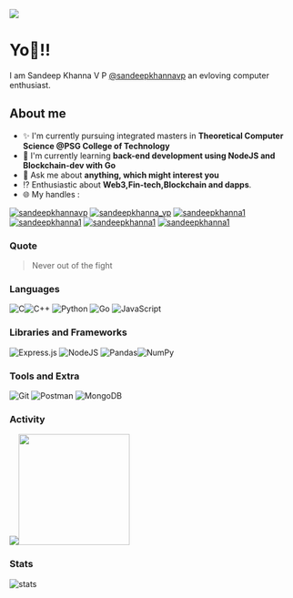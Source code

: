 

![](https://komarev.com/ghpvc/?username=sandeepkhannavp&color=orange&style=flat-square)
  
  
# Yo:wave:!!
I am Sandeep Khanna V P [@sandeepkhannavp](https://github.com/sandeepkhannavp) an evloving computer enthusiast.

## About me
- :sparkles: I'm currently pursuing integrated masters in **Theoretical Computer Science @PSG College of Technology**
- :book: I'm currently learning **back-end development using NodeJS and Blockchain-dev with Go**
- :speech_balloon: Ask me about **anything, which might interest you**
- :interrobang: Enthusiastic about **Web3,Fin-tech,Blockchain and dapps**.
- :globe_with_meridians: My handles :  
  
[![sandeepkhannavp](https://img.shields.io/badge/LinkedIn-0077B5?style=for-the-badge&logo=linkedin&logoColor=white)](https://www.linkedin.com/in/sandeep-khanna-v-p-0b64b819b/) [![sandeepkhanna_vp](https://img.shields.io/badge/Instagram-E4405F?style=for-the-badge&logo=instagram&logoColor=white)](https://www.instagram.com/sandeepkhanna_vp/) [![sandeepkhanna1](https://img.shields.io/badge/-CodeChef-5B4638?style=for-the-badge&logo=CodeChef&logoColor=white)](https://www.codechef.com/users/sandeepkhanna1) [![sandeepkhanna1](	https://img.shields.io/badge/Codeforces-445f9d?style=for-the-badge&logo=Codeforces&logoColor=white)](https://codeforces.com/profile/never_out_of_the_fight) [![sandeepkhanna1](https://img.shields.io/badge/-LeetCode-FFA116?style=for-the-badge&logo=LeetCode&logoColor=black)](https://leetcode.com/sandeepkhannavp/) [![sandeepkhanna1](https://img.shields.io/badge/-Hackerrank-2EC866?style=for-the-badge&logo=HackerRank&logoColor=white)](https://www.hackerrank.com/sandeepkhannavp)

<!--
### Interesting things, I found :bangbang:
-->
<!--
## Skills

## Drop a, Hi !
-->

<!-- 
Quotes
>  Always we overestimate the amount of work we can do in a day,  
>  and underestimate the amount we can do in our lifetime.
-->

### Quote
> Never out of the fight

### Languages

![C](https://img.shields.io/badge/c-%2300599C.svg?style=for-the-badge&logo=c&logoColor=white)![C++](https://img.shields.io/badge/c++-%2300599C.svg?style=for-the-badge&logo=c%2B%2B&logoColor=white) ![Python](	https://img.shields.io/badge/Python-FFD43B?style=for-the-badge&logo=python&logoColor=darkgreen) ![Go](https://img.shields.io/badge/Go-00ADD8?style=for-the-badge&logo=go&logoColor=white) ![JavaScript](https://img.shields.io/badge/javascript-%23323330.svg?style=for-the-badge&logo=javascript&logoColor=%23F7DF1E)

### Libraries and Frameworks
![Express.js](https://img.shields.io/badge/express.js-%23404d59.svg?style=for-the-badge&logo=express&logoColor=%2361DAFB) ![NodeJS](https://img.shields.io/badge/node.js-6DA55F?style=for-the-badge&logo=node.js&logoColor=white)
![Pandas](https://img.shields.io/badge/pandas-%23150458.svg?style=for-the-badge&logo=pandas&logoColor=white)![NumPy](https://img.shields.io/badge/numpy-%23013243.svg?style=for-the-badge&logo=numpy&logoColor=white)

### Tools and Extra
![Git](https://img.shields.io/badge/git-%23F05033.svg?style=for-the-badge&logo=git&logoColor=white) ![Postman](https://img.shields.io/badge/Postman-FF6C37?style=for-the-badge&logo=postman&logoColor=white) ![MongoDB](https://img.shields.io/badge/MongoDB-%234ea94b.svg?style=for-the-badge&logo=mongodb&logoColor=white)	

### Activity
<!--START_SECTION:waka-->

<img src="https://github-readme-stats.vercel.app/api?username=sandeepkhannavp&show_icons=true&theme=tokyonight&count_private=true&custom_title=My Stats"><img  src="https://github-readme-stats.vercel.app/api/top-langs/?username=sandeepkhannavp&layout=compact&&custom_title=My Most Used&text_color=37B9AB&bg_color=1A1B27&langs_count=10)](https://github.com/sandeepkhannavp/github-readme-stats" height="195">

<!--END_SECTION:waka-->

### Stats
![stats](https://github-readme-streak-stats.herokuapp.com/?user=sandeepkhannavp)
